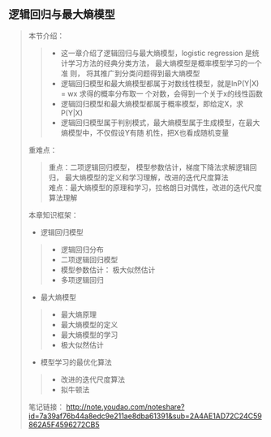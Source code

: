 ## 逻辑回归与最大熵模型
> 本节介绍：
>> * 这一章介绍了逻辑回归与最大熵模型，logistic regression 是统计学习方法的经典分类方法， 最大熵模型是概率模型学习的一个准
则， 将其推广到分类问题得到最大熵模型<br>
>> * 逻辑回归模型和最大熵模型都属于对数线性模型，就是lnP(Y|X) = wx  求得的概率分布取一
个对数，会得到一个关于x的线性函数<br>
>> * 逻辑回归模型和最大熵模型都属于概率模型，即给定X，求P(Y|X)<br>
>> * 逻辑回归模型属于判别模式，最大熵模型属于生成模型，在最大熵模型中，不仅假设Y有随
机性，把X也看成随机变量
>
>重难点：
>> 重点：二项逻辑回归模型， 模型参数估计，梯度下降法求解逻辑回归， 最大熵模型的定义和学习理解，改进的迭代尺度算法<br>
>>难点：最大熵模型的原理和学习，拉格朗日对偶性，改进的迭代尺度算法理解
>
>本章知识框架：
> * 逻辑回归模型
>> * 逻辑回归分布
>> * 二项逻辑回归模型
>> * 模型参数估计： 极大似然估计
>> * 多项逻辑回归
> * 最大熵模型
>> * 最大熵原理
>> * 最大熵模型的定义
>> * 最大熵模型的学习
>> * 极大似然估计
> * 模型学习的最优化算法
>> * 改进的迭代尺度算法
>> * 拟牛顿法
>
> 笔记链接： http://note.youdao.com/noteshare?id=7a39af76b44a8edc9e211ae8dba61391&sub=2A4AE1AD72C24C59862A5F4596272CB5
